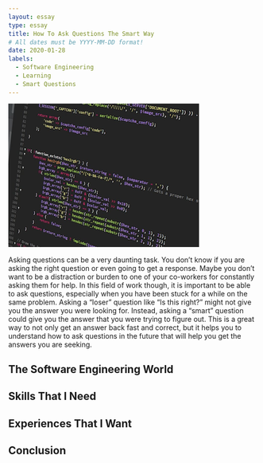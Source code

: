 ```yaml
---
layout: essay
type: essay
title: How To Ask Questions The Smart Way
# All dates must be YYYY-MM-DD format!
date: 2020-01-28
labels:
  - Software Engineering 
  - Learning
  - Smart Questions
---
```


<img class="ui medium right floated rounded image" src="../images/software.png">

Asking questions can be a very daunting task. You don’t know if you are asking the right question or even going to get a response. Maybe you don’t want to be a distraction or burden to one of your co-workers for constantly asking them for help. In this field of work though, it is important to be able to ask questions, especially when you have been stuck for a while on the same problem. Asking a “loser” question like “Is this right?” might not give you the answer you were looking for. Instead, asking a “smart” question could give you the answer that you were trying to figure out. This is a great way to not only get an answer back fast and correct, but it helps you to understand how to ask questions in the future that will help you get the answers you are seeking.

## The Software Engineering World



## Skills That I Need



## Experiences That I Want



## Conclusion


